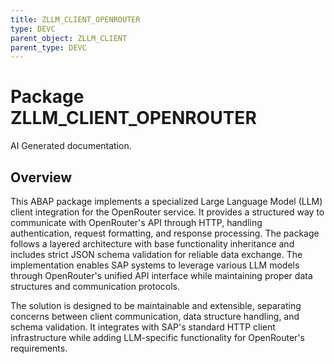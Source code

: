 ```yaml
---
title: ZLLM_CLIENT_OPENROUTER
type: DEVC
parent_object: ZLLM_CLIENT
parent_type: DEVC
---
```


# Package ZLLM_CLIENT_OPENROUTER

AI Generated documentation.

## Overview

This ABAP package implements a specialized Large Language Model (LLM) client integration for the OpenRouter service. It provides a structured way to communicate with OpenRouter's API through HTTP, handling authentication, request formatting, and response processing. The package follows a layered architecture with base functionality inheritance and includes strict JSON schema validation for reliable data exchange. The implementation enables SAP systems to leverage various LLM models through OpenRouter's unified API interface while maintaining proper data structures and communication protocols.

The solution is designed to be maintainable and extensible, separating concerns between client communication, data structure handling, and schema validation. It integrates with SAP's standard HTTP client infrastructure while adding LLM-specific functionality for OpenRouter's requirements.

